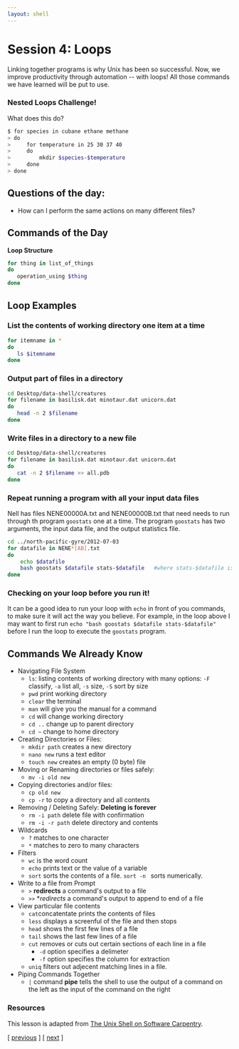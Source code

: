 ```yaml
---
layout: shell
---
```


# Session 4: Loops
Linking together programs is why Unix has been so successful.
Now, we improve productivity through automation -- with loops!
All those commands we have learned will be put to use.

### Nested Loops Challenge!
What does this do?

```bash
$ for species in cubane ethane methane
> do
>     for temperature in 25 30 37 40
>     do
>         mkdir $species-$temperature
>     done
> done
```

## Questions of the day:
- How can I perform the same actions on many different files?

## Commands of the Day
**Loop Structure**
```bash
for thing in list_of_things
do
   operation_using $thing
done
```

## Loop Examples

### List the contents of working directory one item at a time
```bash
for itemname in *
do
   ls $itemname
done
```

### Output part of files in a directory
```bash
cd Desktop/data-shell/creatures
for filename in basilisk.dat minotaur.dat unicorn.dat
do 
   head -n 2 $filename
done
```

### Write files in a directory to a new file
```bash
cd Desktop/data-shell/creatures
for filename in basilisk.dat minotaur.dat unicorn.dat
do 
   cat -n 2 $filename >> all.pdb
done
```

### Repeat running a program with all your input data files
Nell has files NENE00000A.txt and NENE00000B.txt that need needs to run through th program
`goostats` one at a time.  The program `goostats` has two arguments, the input data file, and the output statistics file.

```bash
cd ../north-pacific-gyre/2012-07-03
for datafile in NENE*[AB].txt
do
    echo $datafile
    bash goostats $datafile stats-$datafile   #where stats-$datafile is the output of goostats program.
done
```

### Checking on your loop before you run it!
It can be a good idea to run your loop with `echo` in front of you commands, to make sure it will act the way you believe.  For example, in the loop above I may want to first run `echo "bash goostats $datafile stats-$datafile"` before I run the loop to execute the `goostats` program.  

## Commands We Already Know
- Navigating File System
  - `ls`: listing contents of working directory with many options: `-F` classify, `-a` list all, `-s` size, `-S` sort by size
  - `pwd` print working directory
  - `clear` the terminal
  - `man` will give you the manual for a command
  - `cd` will change working directory
  - `cd ..` change up to parent directory
  - `cd ~` change to home directory
- Creating Directories or Files:
  - `mkdir path` creates a new directory
  - `nano new` runs a text editor 
  - `touch new` creates an empty (0 byte) file
- Moving or Renaming directories or files safely:
  - `mv -i old new` 
- Copying directories and/or files:  
  - `cp old new` 
  - `cp -r` to copy a directory and all contents
- Removing / Deleting Safely: **Deleting is forever**
  - `rm -i path` delete file with confirmation
  - `rm -i -r path` delete directory and contents    
- Wildcards
  - `?` matches to one character
  - `*` matches to zero to many characters
- Filters 
  - `wc` is the word count 
  - `echo` prints text or the value of a variable
  - `sort` sorts the contents of a file.  `sort -n ` sorts numerically.
- Write to a file from Prompt
  - `>` **redirects** a command's output to a file 
  - `>>` **redirects* a command's output to append to end of a file 
- View particular file contents
  - `cat`concatentate prints the contents of files
  - `less` displays a screenful of the file and then stops
  - `head` shows the first few lines of a file
  - `tail` shows the last few lines of a file
  - `cut` removes or cuts out certain sections of each line in a file
     - `-d` option specifies a delimeter 
     - `-f` option specifies the column for extraction
  - `uniq` filters out adjecent matching lines in a file.
- Piping Commands Together
  - `|` command **pipe** tells the shell to use the output of a command on the left as the input of the command on the right
  

### Resources
This lesson is adapted from [The Unix Shell on Software Carpentry](http://swcarpentry.github.io/shell-novice/).


<span class="lesson">
    [ <a href="/shell/shell-3"> previous</a> ]
    [ <a href="/shell/shell-5"> next</a> ]    
</span>
